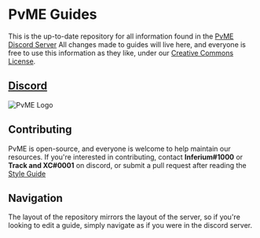 # PvME Guides
This is the up-to-date repository for all information found in the [PvME Discord Server](https://discord.gg/6djqFVN)
All changes made to guides will live here, and everyone is free to use this information as they like, under our [Creative Commons License](LICENSE).

## [Discord](https://discord.gg/6djqFVN)
![PvME Logo](https://img.pvme.io/images/NYqV8et.png)

## Contributing
PvME is open-source, and everyone is welcome to help maintain our resources. If you're interested in contributing, contact **Inferium#1000** or **Track and XC#0001** on discord, or submit a pull request after reading the [Style Guide](/guide-writing/style-guide.txt)

## Navigation
The layout of the repository mirrors the layout of the server, so if you're looking to edit a guide, simply navigate as if you were in the discord server.
